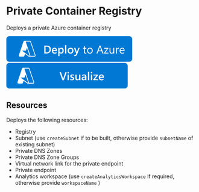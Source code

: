 # Private Container Registry

Deploys a private Azure container registry

[![Deploy To Azure](https://raw.githubusercontent.com/Azure/azure-quickstart-templates/master/1-CONTRIBUTION-GUIDE/images/deploytoazure.svg?sanitize=true)](https://portal.azure.com/#create/Microsoft.Template/uri/https%3A%2F%2Fraw.githubusercontent.com%2Fibm-ecosystem-lab%2Fazure-arm-templates%2Fmain%2Fstorage%2Fprivate-cr%2Fazuredeploy.json)
[![Visualize](https://raw.githubusercontent.com/Azure/azure-quickstart-templates/master/1-CONTRIBUTION-GUIDE/images/visualizebutton.svg?sanitize=true)](http://armviz.io/#/?load=https%3A%2F%2Fraw.githubusercontent.com%2Fibm-ecosystem-lab%2Fazure-arm-templates%2Fmain%2Fstorage%2Fprivate-cr%2Fazuredeploy.json)

## Resources

Deploys the following resources:
- Registry
- Subnet (use `createSubnet` if to be built, otherwise provide `subnetName` of existing subnet)
- Private DNS Zones
- Private DNS Zone Groups
- Virtual network link for the private endpoint
- Private endpoint
- Analytics workspace (use `createAnalyticsWorkspace` if required, otherwise provide `workspaceName` )